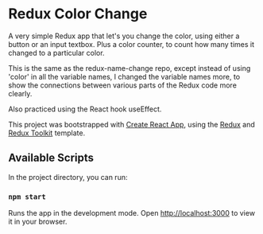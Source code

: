 # Redux Color Change

A very simple Redux app that let's you change the color, using either a button or an input textbox.  Plus a color counter, to count how many times it changed to a particular color.

This is the same as the redux-name-change repo, except instead of using 'color' in all the variable names, I changed the variable names more, to show the connections between various parts of the Redux code more clearly. 

Also practiced using the React hook useEffect.

This project was bootstrapped with [Create React App](https://github.com/facebook/create-react-app), using the [Redux](https://redux.js.org/) and [Redux Toolkit](https://redux-toolkit.js.org/) template.

## Available Scripts

In the project directory, you can run:

### `npm start`

Runs the app in the development mode.
Open [http://localhost:3000](http://localhost:3000) to view it in your browser.

